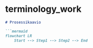 # terminology_work
```markdown
# Prosessikaavio

```mermaid
flowchart LR
    Start --> Step1 --> Step2 --> End
```
